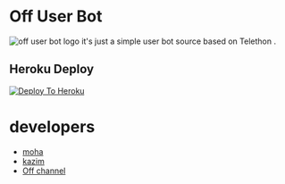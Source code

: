 # Off User Bot
![off user bot logo](https://telegra.ph/file/2d0affbb63ba34123b929.jpg)
it's just a simple user bot source based on Telethon .

## Heroku Deploy
[![Deploy To Heroku](https://www.herokucdn.com/deploy/button.svg)](https://github.com/offub/pack)

# developers
 - [moha](t.me/mmccc)
 - [kazim](t.me/ytlty)
 - [Off channel](t.me/offub)
